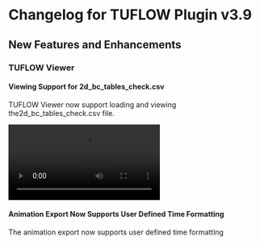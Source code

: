 # Changelog for TUFLOW Plugin v3.9

## New Features and Enhancements

### TUFLOW Viewer

#### Viewing Support for 2d_bc_tables_check.csv

TUFLOW Viewer now support loading and viewing the2d_bc_tables_check.csv file.

![](videos/test.mp4)

#### Animation Export Now Supports User Defined Time Formatting

The animation export now supports user defined time formatting
